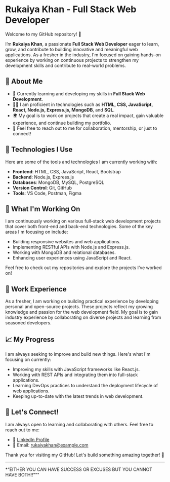 # Rukaiya Khan - Full Stack Web Developer

Welcome to my GitHub repository! 👋

I’m **Rukaiya Khan**, a passionate **Full Stack Web Developer** eager to learn, grow, and contribute to building innovative and meaningful web applications. As a fresher in the industry, I'm focused on gaining hands-on experience by working on continuous projects to strengthen my development skills and contribute to real-world problems.

## 🚀 About Me

- 🌱 Currently learning and developing my skills in **Full Stack Web Development**.
- 👨‍💻 I am proficient in technologies such as **HTML, CSS, JavaScript, React, Node.js, Express.js, MongoDB**, and **SQL**.
- 🌍 My goal is to work on projects that create a real impact, gain valuable experience, and continue building my portfolio.
- 💬 Feel free to reach out to me for collaboration, mentorship, or just to connect!

## 🔧 Technologies I Use

Here are some of the tools and technologies I am currently working with:

- **Frontend**: HTML, CSS, JavaScript, React, Bootstrap
- **Backend**: Node.js, Express.js
- **Databases**: MongoDB, MySQL, PostgreSQL
- **Version Control**: Git, GitHub
- **Tools**: VS Code, Postman, Figma

## 🌱 What I'm Working On

I am continuously working on various full-stack web development projects that cover both front-end and back-end technologies. Some of the key areas I'm focusing on include:

- Building responsive websites and web applications.
- Implementing RESTful APIs with Node.js and Express.js.
- Working with MongoDB and relational databases.
- Enhancing user experiences using JavaScript and React.

Feel free to check out my repositories and explore the projects I’ve worked on!

## 💼 Work Experience

As a fresher, I am working on building practical experience by developing personal and open-source projects. These projects reflect my growing knowledge and passion for the web development field. My goal is to gain industry experience by collaborating on diverse projects and learning from seasoned developers.

## 📈 My Progress

I am always seeking to improve and build new things. Here's what I'm focusing on currently:

- Improving my skills with JavaScript frameworks like React.js.
- Working with REST APIs and integrating them into full-stack applications.
- Learning DevOps practices to understand the deployment lifecycle of web applications.
- Keeping up-to-date with the latest trends in web development.

## 📢 Let's Connect!

I am always open to learning and collaborating with others. Feel free to reach out to me:

- 💼 [LinkedIn Profile](#)
- 📧 Email: rukaiyakhan@example.com

Thank you for visiting my GitHub! Let's build something amazing together! 🚀

---

*“EITHER YOU CAN HAVE SUCCESS OR EXCUSES BUT YOU CANNOT HAVE BOTH!!"""

